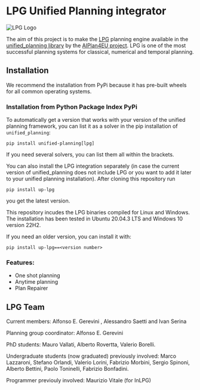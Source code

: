 # LPG Unified Planning integrator

![LPG Logo](https://github.com/aiplan4eu/up-lpg/blob/master/logoLPG.gif "LPG Logo")

The aim of this project is to make the [LPG](https://lpg.unibs.it)
planning engine available in the [unified_planning
library](https://github.com/aiplan4eu/unified-planning) by the
[AIPlan4EU project](https://www.aiplan4eu-project.eu/). LPG
is one of the most successful planning systems for classical, numerical and temporal planning.


## Installation

We recommend the installation from PyPi because it has pre-built wheels for all common operating systems.

### Installation from Python Package Index PyPi

To automatically get a version that works with your version of the unified planning framework, you can list it as a solver in the pip installation of ```unified_planning```:

```
pip install unified-planning[lpg]
```

If you need several solvers, you can list them all within the brackets.

You can also install the LPG integration separately (in case the current version of unified_planning does not include LPG or you want to add it later to your unified planning installation). After cloning this repository run

```pip install up-lpg```

you get the latest version. 

This repository incudes the LPG binaries compiled for Linux and Windows. The installation has been tested in Ubuntu 20.04.3 LTS and Windows 10 version 22H2.

If you need an older version, you can install it with:

```
pip install up-lpg==<version number>
```


### Features:
- One shot planning
- Anytime planning
- Plan Repairer


## LPG Team

Current members: Alfonso E. Gerevini , Alessandro Saetti and Ivan Serina

Planning group coordinator: Alfonso E. Gerevini

PhD students: Mauro Vallati, Alberto Rovertta, Valerio Borelli.

Undergraduate students (now graduated) previously involved: Marco Lazzaroni, Stefano Orlandi, Valerio Lorini, Fabrizio Morbini, Sergio Spinoni, Alberto Bettini, Paolo Toninelli, Fabrizio Bonfadini.

Programmer previouly involved: Maurizio Vitale (for InLPG)
 


